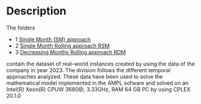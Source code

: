 # Description
The folders 
- 1 [Single Month (SM) approach](https://github.com/Fepeder/PhD_Thesis_Data/tree/main/Chapter%202/SM)
- 2 [Single Month Rolling approach RSM](https://github.com/Fepeder/PhD_Thesis_Data/tree/main/Chapter%202/RSM)
- 3 [Decreasing Months Rolling approach RDM](https://github.com/Fepeder/PhD_Thesis_Data/tree/main/Chapter%202/RDM)

contain the dataset of real-world instances created by using the data of the company in year 2023.
The division follows the different temporal approaches analyzed.
These data have been used to solve the mathematical model implemented in the AMPL sofware and solved on an Intel(R) Xeon(R) CPUW 3680@, 3.33GHz, RAM 64 GB PC by using CPLEX 20.1.0

